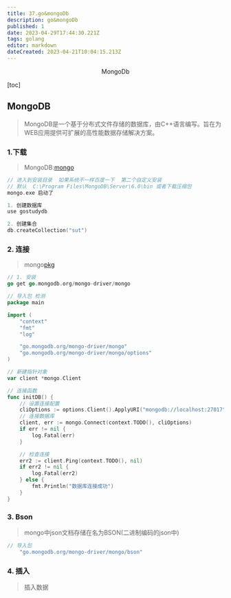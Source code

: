 ```yaml
---
title: 37.go&mongoDb
description: go&mongoDb
published: 1
date: 2023-04-29T17:44:30.221Z
tags: golang
editor: markdown
dateCreated: 2023-04-21T10:04:15.213Z
---
```


<center>MongoDb</center>



[toc]



## MongoDB

> MongoDB是一个基于分布式文件存储的数据库，由C++语言编写。旨在为WEB应用提供可扩展的高性能数据存储解决方案。



### 1.下载

> MongoDB:[mongo](https://www.mongodb.com/try/download/community)

```go 
// 进入到安装目录  如果系统不一样百度一下  第二个自定义安装
// 默认  C:\Program Files\MongoDB\Server\6.0\bin 或者下载压缩包
mongo.exe 启动了

1. 创建数据库
use gostudydb 

2. 创建集合
db.createCollection("sut")
```



### 2. 连接

> mongo[pkg](https://pkg.go.dev/go.mongodb.org/mongo-driver#section-readme)

```go
// 1. 安装
go get go.mongodb.org/mongo-driver/mongo
```

```go 
// 导入包 检测
package main

import (
	"context"
	"fmt"
	"log"

	"go.mongodb.org/mongo-driver/mongo"
	"go.mongodb.org/mongo-driver/mongo/options"
)

// 新建指针对象
var client *mongo.Client

// 连接函数
func initDB() {
	// 设置连接配置
	cliOptions := options.Client().ApplyURI("mongodb://localhost:27017")
	// 连接数据库
	client, err := mongo.Connect(context.TODO(), cliOptions)
	if err != nil {
		log.Fatal(err)
	}

	// 检查连接
	err2 := client.Ping(context.TODO(), nil)
	if err2 != nil {
		log.Fatal(err2)
	} else {
		fmt.Println("数据库连接成功")
	}
}
```



### 3. Bson

> mongo中json文档存储在名为BSON(二进制编码的json中)

```go
// 导入包 
	"go.mongodb.org/mongo-driver/mongo/bson"
```



### 4. 插入

> 插入数据

```go
```









